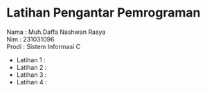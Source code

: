 # Latihan Pengantar Pemrograman
<div> Nama : Muh.Daffa Nashwan Rasya </div>
<div> Nim : 231031096 </div>
<div> Prodi : Sistem Informasi C </div>

* Latihan 1 : 
* Latihan 2 : 
* Latihan 3 : 
* Latihan 4 : 
